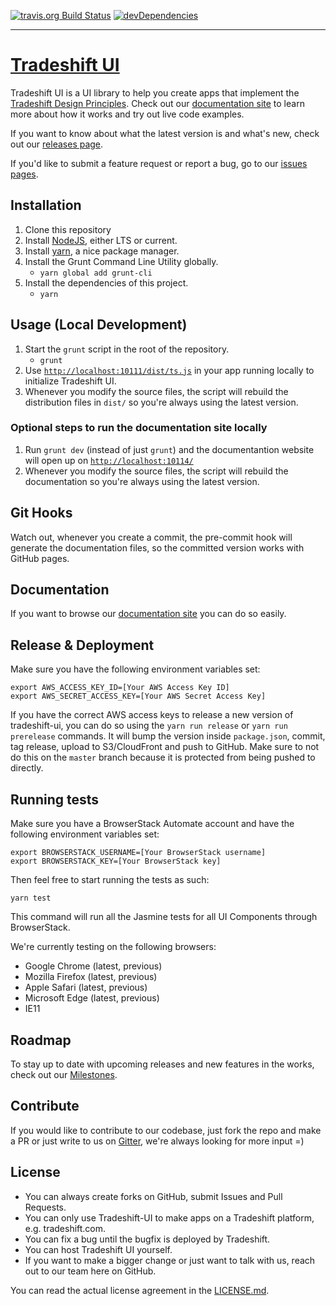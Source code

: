 [![travis.org Build Status](https://travis-ci.org/Tradeshift/tradeshift-ui.svg?branch=master)](https://travis-ci.org/Tradeshift/tradeshift-ui)
[![devDependencies](https://img.shields.io/david/dev/Tradeshift/tradeshift-ui.svg?style=flat-square)](https://david-dm.org/Tradeshift/tradeshift-ui/?type=dev)
___

# [Tradeshift UI](http://ui.tradeshift.com)

Tradeshift UI is a UI library to help you create apps that implement the [Tradeshift Design Principles](http://ui.tradeshift.com/#design/).
Check out our [documentation site](http://ui.tradeshift.com) to learn more about how it works and try out live code examples.

If you want to know about what the latest version is and what's new, check out our [releases page](http://github.com/Tradeshift/tradeshift-ui/releases).

If you'd like to submit a feature request or report a bug, go to our [issues pages](http://github.com/Tradeshift/tradeshift-ui/issues).

## Installation

1. Clone this repository
1. Install [NodeJS](https://nodejs.org/), either LTS or current.
1. Install [yarn](https://yarnpkg.com/en/docs/install), a nice package manager.
1. Install the Grunt Command Line Utility globally.
	- `yarn global add grunt-cli`
1. Install the dependencies of this project.
	- `yarn`

## Usage (Local Development)

1. Start the `grunt` script in the root of the repository.
	- `grunt`
1. Use [`http://localhost:10111/dist/ts.js`](`http://localhost:10111/dist/ts.js`) in your app running locally to initialize Tradeshift UI.
1. Whenever you modify the source files, the script will rebuild the distribution files in `dist/` so you're always using the latest version.

### Optional steps to run the documentation site locally

1. Run `grunt dev` (instead of just `grunt`) and the documentantion website will open up on [`http://localhost:10114/`](http://localhost:10114/)
1. Whenever you modify the source files, the script will rebuild the documentation so you're always using the latest version.

## Git Hooks

Watch out, whenever you create a commit, the pre-commit hook will generate the documentation files, so the committed version works with GitHub pages.

## Documentation

If you want to browse our [documentation site](http://ui.tradeshift.com) you can do so easily.

## Release & Deployment

Make sure you have the following environment variables set:
```
export AWS_ACCESS_KEY_ID=[Your AWS Access Key ID]
export AWS_SECRET_ACCESS_KEY=[Your AWS Secret Access Key]
```

If you have the correct AWS access keys to release a new version of tradeshift-ui, you can do so using the `yarn run release` or `yarn run prerelease` commands.
It will bump the version inside `package.json`, commit, tag release, upload to S3/CloudFront and push to GitHub. Make sure to not do this on the `master` branch because it is protected from being pushed to directly.

## Running tests

Make sure you have a BrowserStack Automate account and have the following environment variables set:
```
export BROWSERSTACK_USERNAME=[Your BrowserStack username]
export BROWSERSTACK_KEY=[Your BrowserStack key]
```

Then feel free to start running the tests as such:

`yarn test`

This command will run all the Jasmine tests for all UI Components through BrowserStack.

We're currently testing on the following browsers:
* Google Chrome (latest, previous)
* Mozilla Firefox (latest, previous)
* Apple Safari (latest, previous)
* Microsoft Edge (latest, previous)
* IE11

## Roadmap
To stay up to date with upcoming releases and new features in the works, check out our [Milestones](https://github.com/Tradeshift/tradeshift-ui/milestones).

## Contribute

If you would like to contribute to our codebase, just fork the repo and make a PR or just write to us on [Gitter](https://gitter.im/tradeshift-ui/Lobby), we're always looking for more input =)

## License

* You can always create forks on GitHub, submit Issues and Pull Requests.
* You can only use Tradeshift-UI to make apps on a Tradeshift platform, e.g. tradeshift.com.
* You can fix a bug until the bugfix is deployed by Tradeshift.
* You can host Tradeshift UI yourself.
* If you want to make a bigger change or just want to talk with us, reach out to our team here on GitHub.

You can read the actual license agreement in the [LICENSE.md](https://github.com/Tradeshift/tradeshift-ui/blob/master/LICENSE.md).
